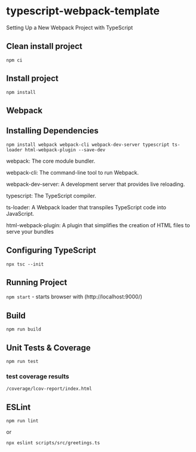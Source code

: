 # typescript-webpack-template

Setting Up a New Webpack Project with TypeScript

## Clean install project

`npm ci`

## Install project

`npm install`

## Webpack

## Installing Dependencies

`npm install webpack webpack-cli webpack-dev-server typescript ts-loader html-webpack-plugin --save-dev`

webpack: The core module bundler.

webpack-cli: The command-line tool to run Webpack.

webpack-dev-server: A development server that provides live reloading.

typescript: The TypeScript compiler.

ts-loader: A Webpack loader that transpiles TypeScript code into JavaScript.

html-webpack-plugin: A plugin that simplifies the creation of HTML files to serve your bundles

## Configuring TypeScript

`npx tsc --init`

## Running Project

`npm start` - starts browser with (http://localhost:9000/)

## Build

`npm run build`


## Unit Tests & Coverage 

`npm run test`

### test coverage results 

`/coverage/lcov-report/index.html`

## ESLint

`npm run lint`

or 

`npx eslint scripts/src/greetings.ts`